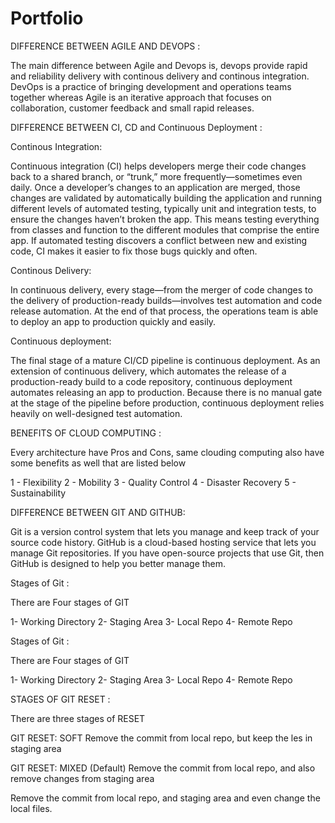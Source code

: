 # Portfolio


DIFFERENCE BETWEEN AGILE AND DEVOPS :

The main difference between Agile and Devops is, devops provide rapid and reliability delivery with continous delivery and continous integration.
DevOps is a practice of bringing development and operations teams together whereas Agile is an iterative approach that focuses on collaboration, customer feedback and small rapid releases.

DIFFERENCE BETWEEN CI, CD and Continuous Deployment :

Continous Integration:

Continuous integration (CI) helps developers merge their code changes back to a shared branch, or “trunk,” more frequently—sometimes even daily. Once a developer’s changes to an application are merged, those changes are validated by automatically building the application and running different levels of automated testing, typically unit and integration tests, to ensure the changes haven’t broken the app. This means testing everything from classes and function to the different modules that comprise the entire app. If automated testing discovers a conflict between new and existing code, CI makes it easier to fix those bugs quickly and often.

Continous Delivery:

In continuous delivery, every stage—from the merger of code changes to the delivery of production-ready builds—involves test automation and code release automation. At the end of that process, the operations team is able to deploy an app to production quickly and easily.


Continuous deployment:

The final stage of a mature CI/CD pipeline is continuous deployment. As an extension of continuous delivery, which automates the release of a production-ready build to a code repository, continuous deployment automates releasing an app to production. Because there is no manual gate at the stage of the pipeline before production, continuous deployment relies heavily on well-designed test automation.

BENEFITS OF CLOUD COMPUTING :

Every architecture have Pros and Cons, same clouding computing also have some benefits as well that are listed below

1 - Flexibility
2 - Mobility 
3 - Quality Control
4 - Disaster Recovery
5 - Sustainability

DIFFERENCE BETWEEN GIT AND GITHUB:

Git is a version control system that lets you manage and keep track of your source code history. GitHub is a cloud-based hosting service that lets you manage Git repositories. If you have open-source projects that use Git, then GitHub is designed to help you better manage them.

Stages of Git :

There are Four stages of GIT

1- Working Directory
2- Staging Area
3- Local Repo
4- Remote Repo


Stages of Git :

There are Four stages of GIT

1- Working Directory
2- Staging Area
3- Local Repo
4- Remote Repo

STAGES OF GIT RESET :

There are three stages of RESET

GIT RESET: SOFT
Remove the commit from local repo, but keep the les in staging area

GIT RESET: MIXED
(Default) Remove the commit from local repo, and also remove
changes from staging area

Remove the commit from local repo, and staging area and even
change the local files.
